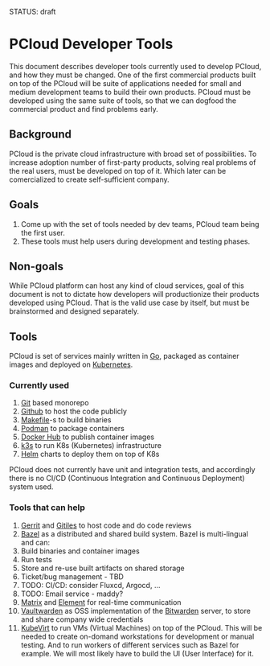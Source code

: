 STATUS: draft

# PCloud Developer Tools
This document describes developer tools currently used to develop PCloud, and how they must be changed. One of the first commercial products built on top of the PCloud will be suite of applications needed for small and medium development teams to build their own products. PCloud must be developed using the same suite of tools, so that we can dogfood the commercial product and find problems early.

## Background
PCloud is the private cloud infrastructure with broad set of possibilities. To increase adoption number of first-party products, solving real problems of the real users, must be developed on top of it. Which later can be comercialized to create self-sufficient company.

## Goals
1. Come up with the set of tools needed by dev teams, PCloud team being the first user.
2. These tools must help users during development and testing phases.

## Non-goals
While PCloud platform can host any kind of cloud services, goal of this document is not to dictate how developers will productionize their products developed using PCloud. That is the valid use case by itself, but must be brainstormed and designed separately.

## Tools
PCloud is set of services mainly written in [Go](https://go.dev), packaged as container images and deployed on [Kubernetes](https://kubernetes.io).

### Currently used
1. [Git](https://git-scm.com) based monorepo
2. [Github](https://github.com) to host the code publicly
2. [Makefile](https://www.gnu.org/software/make/manual/make.html)-s to build binaries
3. [Podman](https://podman.io) to package containers
4. [Docker Hub](https://hub.docker.com) to publish container images
5. [k3s](https://k3s.io) to run K8s (Kubernetes) infrastructure
5. [Helm](https://helm.sh) charts to deploy them on top of K8s

PCloud does not currently have unit and integration tests, and accordingly there is no CI/CD (Continuous Integration and Continuous Deployment) system used.

### Tools that can help
1. [Gerrit](https://www.gerritcodereview.com) and [Gitiles](https://gerrit.googlesource.com/gitiles/) to host code and do code reviews
2. [Bazel](https://bazel.build) as a distributed and shared build system. Bazel is multi-lingual and can:
  1. Build binaries and container images
  2. Run tests
  3. Store and re-use built artifacts on shared storage
3. Ticket/bug management - TBD
4. TODO: CI/CD: consider Fluxcd, Argocd, ...
5. TODO: Email service - maddy?
6. [Matrix](https://matrix.org) and [Element](https://matrix.org/ecosystem/clients/element/) for real-time communication
7. [Vaultwarden](https://github.com/dani-garcia/vaultwarden) as OSS implementation of the [Bitwarden](https://bitwarden.com) server, to store and share company wide credentials
8. [KubeVirt](https://kubevirt.io) to run VMs (Virtual Machines) on top of the PCloud. This will be needed to create on-domand workstations for development or manual testing. And to run workers of different services such as Bazel for example. We will most likely have to build the UI (User Interface) for it.
